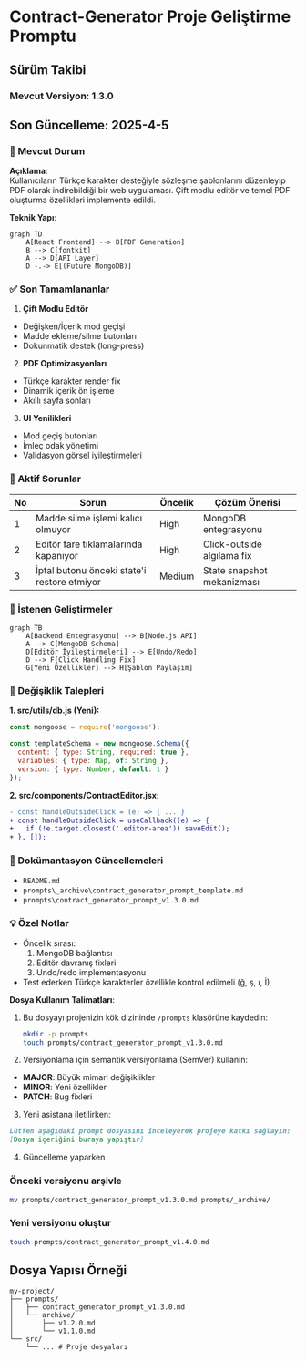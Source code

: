 # Contract-Generator Proje Geliştirme Promptu
## Sürüm Takibi
### Mevcut Versiyon: 1.3.0  
## Son Güncelleme: 2025-4-5  

### 📌 Mevcut Durum
**Açıklama**:  
Kullanıcıların Türkçe karakter desteğiyle sözleşme şablonlarını düzenleyip PDF olarak indirebildiği bir web uygulaması. Çift modlu editör ve temel PDF oluşturma özellikleri implemente edildi.

**Teknik Yapı**:
```mermaid
graph TD
    A[React Frontend] --> B[PDF Generation]
    B --> C[fontkit]
    A --> D[API Layer]
    D -.-> E[(Future MongoDB)]
```

### ✅ Son Tamamlananlar
1. **Çift Modlu Editör**
- Değişken/İçerik mod geçişi
- Madde ekleme/silme butonları
- Dokunmatik destek (long-press)

2. **PDF Optimizasyonları**
- Türkçe karakter render fix
- Dinamik içerik ön işleme
- Akıllı sayfa sonları

3. **UI Yenilikleri**
- Mod geçiş butonları
- İmleç odak yönetimi
- Validasyon görsel iyileştirmeleri    

### 🐛 Aktif Sorunlar

| No | Sorun | Öncelik | Çözüm Önerisi |
|----|-------|---------|---------------|
| 1  | Madde silme işlemi kalıcı olmuyor | High | MongoDB entegrasyonu |
| 2  | Editör fare tıklamalarında kapanıyor | High | Click-outside algılama fix |
| 3  | İptal butonu önceki state'i restore etmiyor | Medium | State snapshot mekanizması |

### 📝 İstenen Geliştirmeler

```mermaid
graph TB
    A[Backend Entegrasyonu] --> B[Node.js API]
    A --> C[MongoDB Schema]
    D[Editör İyileştirmeleri] --> E[Undo/Redo]
    D --> F[Click Handling Fix]
    G[Yeni Özellikler] --> H[Şablon Paylaşım]
```

### 🔄 Değişiklik Talepleri

**1. src/utils/db.js (Yeni):**
```javascript
const mongoose = require('mongoose');

const templateSchema = new mongoose.Schema({
  content: { type: String, required: true },
  variables: { type: Map, of: String },
  version: { type: Number, default: 1 }
});
```
**2. src/components/ContractEditor.jsx:**
```diff
- const handleOutsideClick = (e) => { ... }
+ const handleOutsideClick = useCallback((e) => {
+   if (!e.target.closest('.editor-area')) saveEdit();
+ }, []);
```

### 📜 Dokümantasyon Güncellemeleri
- `README.md`
- `prompts\_archive\contract_generator_prompt_template.md`
- `prompts\contract_generator_prompt_v1.3.0.md`

### 💡 Özel Notlar
- Öncelik sırası:
  1. MongoDB bağlantısı
  2. Editör davranış fixleri
  3. Undo/redo implementasyonu
- Test ederken Türkçe karakterler özellikle kontrol edilmeli (ğ, ş, ı, İ)

**Dosya Kullanım Talimatları**:

1. Bu dosyayı projenizin kök dizininde `/prompts` klasörüne kaydedin:
   ```bash
   mkdir -p prompts
   touch prompts/contract_generator_prompt_v1.3.0.md
    ```

2. Versiyonlama için semantik versiyonlama (SemVer) kullanın:

- **MAJOR**: Büyük mimari değişiklikler
- **MINOR**: Yeni özellikler
- **PATCH**: Bug fixleri

3. Yeni asistana iletilirken:
```markdown
Lütfen aşağıdaki prompt dosyasını inceleyerek projeye katkı sağlayın:
[Dosya içeriğini buraya yapıştır]
```

4. Güncelleme yaparken
### Önceki versiyonu arşivle
```bash
mv prompts/contract_generator_prompt_v1.3.0.md prompts/_archive/
```

### Yeni versiyonu oluştur
```bash
touch prompts/contract_generator_prompt_v1.4.0.md
```

## Dosya Yapısı Örneği
```plaintext
my-project/
├── prompts/
│   ├── contract_generator_prompt_v1.3.0.md
│   └── archive/
│       ├── v1.2.0.md
│       └── v1.1.0.md
└── src/
    └── ... # Proje dosyaları
```


